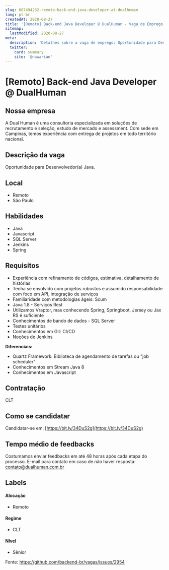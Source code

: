 ```yaml
---
slug: 687494232-remoto-back-end-java-developer-at-dualhuman
lang: pt-br
createdAt: 2020-08-27
title: '[Remoto] Back-end Java Developer @ DualHuman - Vaga de Emprego'
sitemap:
  lastModified: 2020-08-27
meta:
  description: 'Detalhes sobre a vaga de emprego: Oportunidade para Desenvolvedor(a) Java.'
  twitter:
    card: summary
    site: '@nawarian'
---
```


# [Remoto] Back-end Java Developer @ DualHuman


## Nossa empresa

A Dual Human é uma consultoria especializada em soluções de recrutamento e seleção, estudo de mercado e assessment. Com sede em Campinas, temos experiência com entrega de projetos em todo território nacional.

## Descrição da vaga

Oportunidade para Desenvolvedor(a) Java.

## Local

- Remoto
- São Paulo

## Habilidades
- Java
- Javascript
- SQL Server
- Jenkins
- Spring

## Requisitos

- Experiência com refinamento de códigos, estimativa, detalhamento de histórias
- Tenha se envolvido com projetos robustos e assumido responsabilidade com foco em API, integração de serviços
- Familiaridade com metodologias ágeis: Scum
- Java 1.8 - Serviços Rest
- Utilizamos Vraptor, mas conhecendo Spring, Springboot, Jersey ou Jax RS é suficiente
- Conhecimentos de bando de dados - SQL Server
- Testes unitários
- Conhecimentos em Git: CI/CD
- Noções de Jenkins

**Diferenciais:**
- Quartz Framework: Biblioteca de agendamento de tarefas ou "job scheduler"
- Conhecimentos em Stream Java 8
- Conhecimentos em Javascript

## Contratação

CLT

## Como se candidatar

Candidatar-se em: [https://bit.ly/34DuS2g](https://bit.ly/34DuS2g)

## Tempo médio de feedbacks

Costumamos enviar feedbacks em até 48 horas após cada etapa do processo.
E-mail para contato em caso de não haver resposta: contato@dualhuman.com.br

## Labels

#### Alocação
- Remoto

#### Regime
- CLT

#### Nível
- Sênior


Fonte: https://github.com/backend-br/vagas/issues/2954